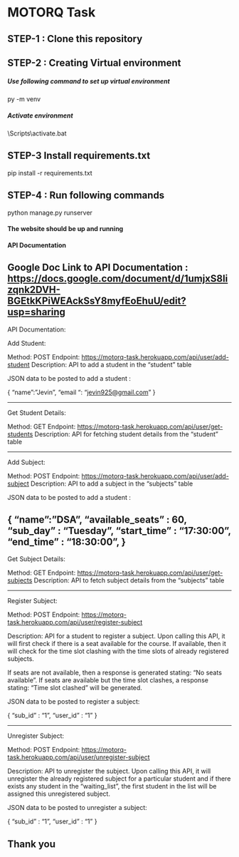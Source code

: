 # MOTORQ Task

## STEP-1 : Clone this repository

## STEP-2 : Creating Virtual environment
##### Use following command to set up virtual environment
py -m venv <env-name>
##### Activate environment
<env-name>\Scripts\activate.bat

## STEP-3 Install requirements.txt
pip install -r requirements.txt

## STEP-4 : Run following commands

python manage.py runserver

#### The website should be up and running




#### API Documentation 
## Google Doc Link to API Documentation : https://docs.google.com/document/d/1umjxS8Iizqnk2DVH-BGEtkKPiWEAckSsY8myfEoEhuU/edit?usp=sharing


API Documentation:

Add Student:

Method: POST
Endpoint: https://motorq-task.herokuapp.com/api/user/add-student
Description: API to add a student in the “student” table

JSON data to be posted to add a student :

{
	“name”:”Jevin”,
         “email “: “jevin925@gmail.com”
}

---------------------------------------------------------------------------------------------------------------------
Get Student Details:

Method: GET
Endpoint: https://motorq-task.herokuapp.com/api/user/get-students
Description: API  for fetching student details from the “student” table

---------------------------------------------------------------------------------------------------------------------
Add Subject:

Method: POST
Endpoint: https://motorq-task.herokuapp.com/api/user/add-subject
Description: API to add a subject in the “subjects” table

JSON data to be posted to add a student :

{
	“name”:”DSA”,
        “available_seats” : 60,
        “sub_day” : “Tuesday”,
        “start_time” : “17:30:00”,
        “end_time” : “18:30:00”,
}
---------------------------------------------------------------------------------------------------------------------

Get Subject Details:

Method: GET
Endpoint: https://motorq-task.herokuapp.com/api/user/get-subjects
Description:  API to fetch subject details from the “subjects” table

---------------------------------------------------------------------------------------------------------------------

Register Subject:

Method: POST
Endpoint: https://motorq-task.herokuapp.com/api/user/register-subject

Description: API for a student to register a subject. Upon calling this API, it will first check if there is a seat available for the course. If available, then it will check for the time slot clashing with the time slots of already registered subjects.

If seats are not available, then a response is generated stating: “No seats available”.
If seats are available but the time slot clashes, a response stating: “Time slot clashed” will be generated.

JSON data to be posted to register a subject:

{
	“sub_id” : “1”,
	“user_id” : “1”
}

---------------------------------------------------------------------------------------------------------------------

Unregister Subject:

Method: POST
Endpoint: https://motorq-task.herokuapp.com/api/user/unregister-subject

Description: API to unregister the subject. Upon calling this API, it will unregister the already registered subject for a particular student and if there exists any student in the “waiting_list”, the first student in the list will be assigned this unregistered subject.

JSON data to be posted to unregister a subject:

{
	“sub_id” : “1”,
	“user_id” : “1”
}

## Thank you
